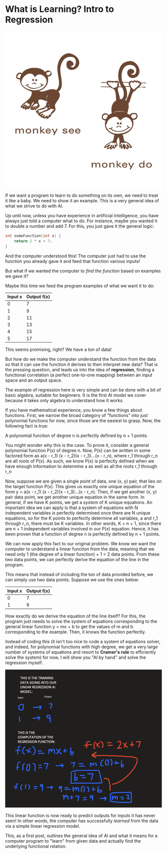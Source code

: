 # What is Learning? Intro to Regression

![](../.gitbook/assets/image%20%282%29.png)

If we want a program to learn to do something on its own, we need to treat it like a baby. We need to show it an example. This is a very general idea of what we strive to do with AI. 

Up until now, unless you have experience in artificial intelligence, you have always just told a computer what to do. For instance, maybe you wanted it to double a number and add 7. For this, you just gave it the general logic:

```cpp
int someFunction(int x) { 
    return 2 * x + 7;  
}
```

And the computer understood this! The computer just had to use the function you already gave it and feed that function various inputs! 

But what if we wanted the computer to _find the function_ based on examples we gave it?

Maybe this time we feed the program examples of what we want it to do:

| Input x | Output f\(x\) |
| :--- | :--- |
| 0 | 7 |
| 1 | 9 |
| 2 | 11 |
| 3 | 13 |
| 4 | 15 |
| 5 | 17 |

This seems promising, right? We have a ton of data!

But _how_ do we make the computer understand the function from the data so that it can use the function it derives to then interpret new data? That is the pressing question, and leads us into the idea of **regression**, finding a functional correlation \(a perfect one-to-one mapping\) between an input space and an output space. 

The example of regression here is very simple and can be done with a bit of basic algebra, suitable for beginners. It is the first AI model we cover because it takes only algebra to understand how it works. 

If you have mathematical experience, you know a few things about functions. First, we narrow the broad category of "functions" into just polynomial functions for now, since those are the easiest to grasp. Now, the following fact is true:

A polynomial function of degree n is perfectly defined by n + 1 points. 

You might wonder why this is the case. To prove it, consider a general polynomial function P\(x\) of degree n. Now, P\(x\) can be written in some factored form as a\(x - r\_1\) \(x - r\_2\)\(x - r\_3\)...\(x - r\_n\), where r\_1 through r\_n are all roots of P\(x\). As such, we know P\(x\) is perfectly defined when we have enough information to determine a as well as all the roots r\_1 through r\_n

Now, suppose we are given a single point of data, one \(x, y\) pair, that lies on the target function P\(x\). This gives us exactly one unique equation of the form y = a\(x - r\_1\) \(x - r\_2\)\(x - r\_3\)...\(x - r\_n\). Then, if we get another \(x, y\) pair data point, we get another unique equation in the same form. In general, if we have K points, we get a _system_ of K unique equations. An important idea we can apply is that a system of equations with N independent variables is perfectly determined once there are N unique equations, so for the K points to perfectly determine all variables, a and r\_1 through r\_n, there must be K variables. In other words, K = n + 1, since there are n + 1 independent variables involved in our P\(x\) equation. Hence, it has been proven that a function of degree n is perfectly defined by n + 1 points.  

We can now apply this fact to our original problem. We know we want the computer to understand a linear function from the data, meaning that we need only 1 \(the degree of a linear function\) + 1 = 2 data points. From these two data points, we can perfectly derive the equation of the line in the program. 

This means that instead of including the ton of data provided before, we can simply use two data points. Suppose we use the ones below:

| Input x | Output f\(x\) |
| :--- | :--- |
| 0 | 7 |
| 1 | 9 |

How exactly do we derive the equation of the line itself? For this, the program just needs to solve the system of equations corresponding to the general linear function y = mx + b to get the values of m and b corresponding to the example. Then, it knows the function perfectly. 

Instead of coding this \(it isn't too nice to code a system of equations solver, and indeed, for polynomial functions with high degree, we get a very large number of systems of equations and resort to **Cramer's rule** to efficiently solve the system\) for now, I will show you "AI by hand" and solve the regression myself. 

![Using the given training data to &quot;fit&quot; a linear regression model \(a linear function\)](../.gitbook/assets/image%20%283%29.png)

This linear function is now ready to predict outputs for inputs it has never seen! In other words, the computer has successfully _learned_ from the data via a simple linear regression model. 

This, as a first post, outlines the general idea of AI and what it means for a computer program to "learn" from given data and actually find the underlying functional relation. 

